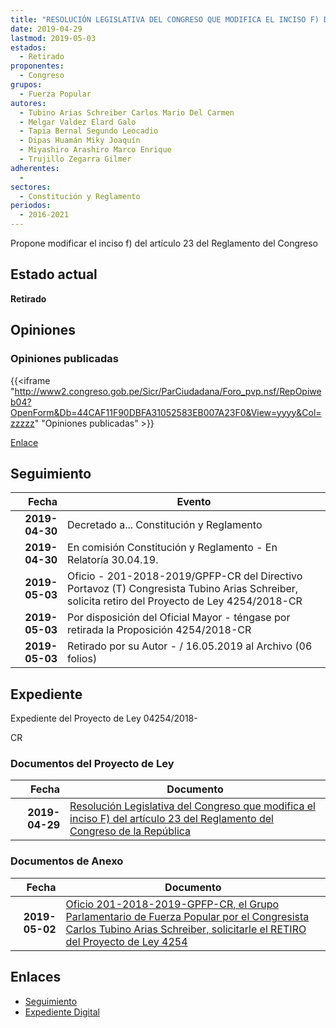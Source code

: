 ```yaml
---
title: "RESOLUCIÓN LEGISLATIVA DEL CONGRESO QUE MODIFICA EL INCISO F) DEL ARTÍCULO 23 DEL REGLAMENTO DEL CONGRESO DE LA REPÚBLICA"
date: 2019-04-29
lastmod: 2019-05-03
estados: 
  - Retirado
proponentes: 
  - Congreso
grupos: 
  - Fuerza Popular
autores: 
  - Tubino Arias Schreiber Carlos Mario Del Carmen
  - Melgar Valdez Elard Galo
  - Tapia Bernal Segundo Leocadio
  - Dipas Huamán Miky Joaquín
  - Miyashiro Arashiro Marco Enrique
  - Trujillo Zegarra Gilmer
adherentes: 
  - 
sectores: 
  - Constitución y Reglamento
periodos: 
  - 2016-2021
---
```


Propone modificar el inciso f) del artículo 23 del Reglamento del Congreso


## Estado actual

**Retirado**

## Opiniones

### Opiniones publicadas

{{<iframe "http://www2.congreso.gob.pe/Sicr/ParCiudadana/Foro_pvp.nsf/RepOpiweb04?OpenForm&Db=44CAF11F90DBFA31052583EB007A23F0&View=yyyy&Col=zzzzz" "Opiniones publicadas" >}}

[Enlace](http://www2.congreso.gob.pe/Sicr/ParCiudadana/Foro_pvp.nsf/RepOpiweb04?OpenForm&Db=44CAF11F90DBFA31052583EB007A23F0&View=yyyy&Col=zzzzz)

## Seguimiento

| Fecha | Evento |
|------:|--------|
| **2019-04-30** | Decretado a... Constitución y Reglamento|
| **2019-04-30** | En comisión Constitución y Reglamento - En Relatoría 30.04.19.|
| **2019-05-03** | Oficio - 201-2018-2019/GPFP-CR del Directivo Portavoz (T) Congresista Tubino Arias Schreiber, solicita retiro del Proyecto de Ley 4254/2018-CR|
| **2019-05-03** | Por disposición del Oficial Mayor - téngase por retirada la Proposición 4254/2018-CR|
| **2019-05-03** | Retirado por su Autor - / 16.05.2019 al Archivo (06 folios)|


## Expediente

Expediente del Proyecto de Ley 04254/2018-

CR


### Documentos del Proyecto de Ley

| Fecha | Documento |
|------:|--------|
| **2019-04-29** | [Resolución Legislativa del Congreso que modifica el inciso F) del artículo 23 del Reglamento del Congreso de la República](http://www.leyes.congreso.gob.pe/Documentos/2016_2021/Proyectos_de_Ley_y_de_Resoluciones_Legislativas/PL0425420190429..pdf) |

### Documentos de Anexo

| Fecha | Documento |
|------:|--------|
| **2019-05-02** | [Oficio 201-2018-2019-GPFP-CR, el Grupo Parlamentario de Fuerza Popular por el Congresista Carlos Tubino Arias Schreiber, solicitarle el RETIRO del Proyecto de Ley 4254](http://www.leyes.congreso.gob.pe/Documentos/2016_2021/Retiro_de_Proyecto/OFICIO-201-2018-2019-GPFP-CR.pdf) |

## Enlaces 

- [Seguimiento](http://www2.congreso.gob.pe/Sicr/TraDocEstProc/CLProLey2016.nsf/f7fff46988ca05b1052578e100829cc7/29173df3c9416c3e052583eb0078bcb5?OpenDocument)
- [Expediente Digital](http://www2.congreso.gob.pe/Sicr/TraDocEstProc/CLProLey2016.nsf/f7fff46988ca05b1052578e100829cc7/29173df3c9416c3e052583eb0078bcb5?OpenDocument&Click=05257FB7005EB655.eb71d0cf91d8294e05256cdf006b5706/$Body/0.1C6C)
